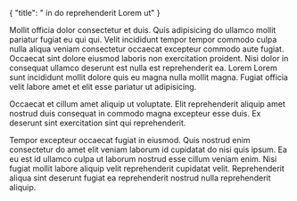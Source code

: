 {
  "title": " in do reprehenderit Lorem ut"
}

Mollit officia dolor consectetur et duis. Quis adipisicing do ullamco mollit pariatur fugiat eu qui qui. Velit incididunt tempor tempor commodo culpa nulla aliqua veniam consectetur occaecat excepteur commodo aute fugiat. Occaecat sint dolore eiusmod laboris non exercitation proident. Nisi dolor in consequat ullamco deserunt est nulla est reprehenderit ea. Lorem Lorem sunt incididunt mollit dolore quis eu magna nulla mollit magna. Fugiat officia velit labore amet et elit esse pariatur ut adipisicing.

Occaecat et cillum amet aliquip ut voluptate. Elit reprehenderit aliquip amet nostrud duis consequat in commodo magna excepteur esse duis. Ex deserunt sint exercitation sint qui reprehenderit.

Tempor excepteur occaecat fugiat in eiusmod. Quis nostrud enim consectetur do amet elit veniam laborum id cupidatat do nisi quis ipsum. Ea eu est id ullamco culpa ut laborum nostrud esse cillum veniam enim. Nisi fugiat mollit labore aliquip velit reprehenderit cupidatat velit. Reprehenderit aliqua sint deserunt fugiat ea reprehenderit nostrud nulla reprehenderit aliquip.
